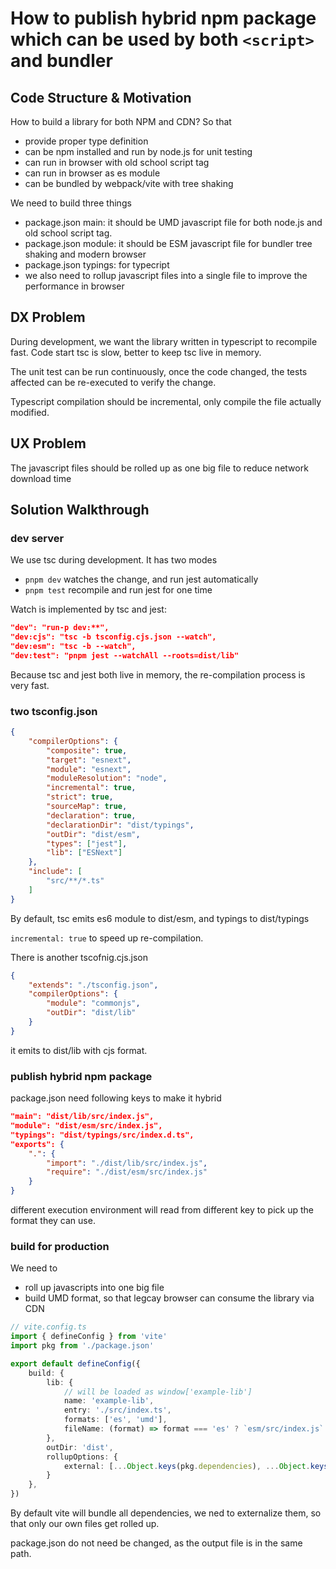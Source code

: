 # How to publish hybrid npm package which can be used by both `<script>` and bundler

## Code Structure & Motivation

How to build a library for both NPM and CDN? So that

* provide proper type definition
* can be npm installed and run by node.js for unit testing
* can run in browser with old school script tag
* can run in browser as es module
* can be bundled by webpack/vite with tree shaking

We need to build three things

* package.json main: it should be UMD javascript file for both node.js and old school script tag.
* package.json module: it should be ESM javascript file for bundler tree shaking and modern browser
* package.json typings: for typecript
* we also need to rollup javascript files into a single file to improve the performance in browser

## DX Problem

During development, we want the library written in typescript to recompile fast. Code start tsc is slow, better to keep tsc live in memory.

The unit test can be run continuously, once the code changed, the tests affected can be re-executed to verify the change.

Typescript compilation should be incremental, only compile the file actually modified.

## UX Problem

The javascript files should be rolled up as one big file to reduce network download time

## Solution Walkthrough

### dev server

We use tsc during development. It has two modes

* `pnpm dev` watches the change, and run jest automatically
* `pnpm test` recompile and run jest for one time

Watch is implemented by tsc and jest:

```json
"dev": "run-p dev:**",
"dev:cjs": "tsc -b tsconfig.cjs.json --watch",
"dev:esm": "tsc -b --watch",
"dev:test": "pnpm jest --watchAll --roots=dist/lib"
```

Because tsc and jest both live in memory, the re-compilation process is very fast.

### two tsconfig.json

```json
{
    "compilerOptions": {
        "composite": true,
        "target": "esnext",
        "module": "esnext",
        "moduleResolution": "node",
        "incremental": true,
        "strict": true,
        "sourceMap": true,
        "declaration": true,
        "declarationDir": "dist/typings",
        "outDir": "dist/esm",
        "types": ["jest"],
        "lib": ["ESNext"]
    },
    "include": [
        "src/**/*.ts"
    ]
}
```

By default, tsc emits es6 module to dist/esm, and typings to dist/typings

`incremental: true` to speed up re-compilation.

There is another tscofnig.cjs.json

```json
{
    "extends": "./tsconfig.json",
    "compilerOptions": {
        "module": "commonjs",
        "outDir": "dist/lib"
    }
}
```

it emits to dist/lib with cjs format.

### publish hybrid npm package

package.json need following keys to make it hybrid

```json
"main": "dist/lib/src/index.js",
"module": "dist/esm/src/index.js",
"typings": "dist/typings/src/index.d.ts",
"exports": {
    ".": {
        "import": "./dist/lib/src/index.js",
        "require": "./dist/esm/src/index.js"
    }
}
```

different execution environment will read from different key to pick up the format they can use.

### build for production

We need to

* roll up javascripts into one big file
* build UMD format, so that legcay browser can consume the library via CDN

```ts
// vite.config.ts
import { defineConfig } from 'vite'
import pkg from './package.json'

export default defineConfig({
    build: {
        lib: {
            // will be loaded as window['example-lib']
            name: 'example-lib', 
            entry: './src/index.ts',
            formats: ['es', 'umd'],
            fileName: (format) => format === 'es' ? `esm/src/index.js` : `lib/src/index.js`,
        },
        outDir: 'dist',
        rollupOptions: {
            external: [...Object.keys(pkg.dependencies), ...Object.keys(pkg.devDependencies)]
        }
    },
})
```

By default vite will bundle all dependencies, we ned to externalize them, so that only our own files get rolled up.

package.json do not need be changed, as the output file is in the same path.